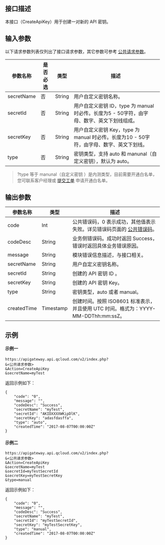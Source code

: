 ## 接口描述
本接口（CreateApiKey）用于创建一对新的 API 密钥。

## 输入参数
以下请求参数列表仅列出了接口请求参数，其它参数可参考 [公共请求参数](https://intl.cloud.tencent.com/document/product/628/18814)。

| 参数名称       | 是否必选 | 类型     | 描述         |
| ---------- | ---- | ------ | ---------- |
| secretName | 否    | String | 用户自定义密钥名称。 |
| secretId   | 否    | String | 用户自定义密钥 ID，type 为 manual 时必传。长度为5 - 50字符，由字母、数字、英文下划线组成。  |
| secretKey  | 否    | String | 用户自定义密钥 Key，type 为 manual 时必传。长度为10 - 50字符，由字母、数字、英文下划线。 |
| type       | 否    | String | 密钥类型，支持 auto 和 manunal（自定义密钥），默认为 auto。|

>?type 等于 manunal（自定义密钥 ）是内测类型，目前需要开通白名单，您可联系客户经理或 [提交工单](https://console.cloud.tencent.com/workorder/category) 申请开通白名单。

## 输出参数

| 参数名称        | 类型        | 描述                                       |
| ----------- | --------- | ---------------------------------------- |
| code        | Int       | 公共错误码，0 表示成功，其他值表示失败。详见错误码页面的 [公共错误码](https://intl.cloud.tencent.com/document/product/628/18822#.E5.85.AC.E5.85.B1.E9.94.99.E8.AF.AF.E7.A0.81)。 |
| codeDesc    | String    | 业务侧错误码。成功时返回 Success，错误时返回具体业务错误原因。       |
| message     | String    | 模块错误信息描述，与接口相关。                          |
| secretName  | String    | 用户自定义密钥名称。                              |
| secretId    | String    | 创建的 API 密钥 ID 。                           |
| secretKey   | String    | 创建的 API 密钥 Key。                             |
| type        | String    | 密钥类型，auto 或者 manual。                       |
| createdTime | Timestamp | 创建时间。按照 ISO8601 标准表示，并且使用 UTC 时间。格式为：YYYY-MM-DDThh:mm:ssZ。 |

## 示例
#### 示例一
```
https://apigateway.api.qcloud.com/v2/index.php?
&<公共请求参数>
&Action=CreateApiKey
&secretName=myTest
```
返回示例如下：
```
{
	"code": "0",
	"message": "",
	"codeDesc": "Success",
	"secretName": "myTest",
	"secretId": "AKIDXXXXWKipDlK",
	"secretKey": "adasfdasffa",
	"type": "auto",
	"createdTime": "2017-08-07T00:00:00Z"
}
```

#### 示例二
```
https://apigateway.api.qcloud.com/v2/index.php?
&<公共请求参数>
&Action=CreateApiKey
&secretName=myTest
&secretId=myTestSecretId
&secretKey=myTestSecretKey
&type=manual
```
返回示例如下：
```
{
	"code": "0",
	"message": "",
	"codeDesc": "Success",
	"secretName": "myTest",
	"secretId": "myTestSecretId",
	"secretKey": "myTestSecretKey",
	"type": "manual",
	"createdTime": "2017-08-07T00:00:00Z"
}
```




